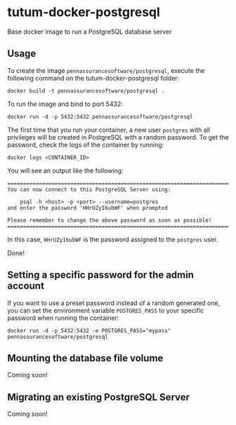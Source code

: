 tutum-docker-postgresql
=======================

Base docker image to run a PostgreSQL database server


Usage
-----

To create the image `pennassurancesoftware/postgresql`, execute the following command on the tutum-docker-postgresql folder:

	docker build -t pennassurancesoftware/postgresql .

To run the image and bind to port 5432:

	docker run -d -p 5432:5432 pennassurancesoftware/postgresql

The first time that you run your container, a new user `postgres` with all privileges 
will be created in PostgreSQL with a random password. To get the password, check the logs
of the container by running:

	docker logs <CONTAINER_ID>

You will see an output like the following:

	========================================================================
	You can now connect to this PostgreSQL Server using:

	    psql -h <host> -p <port> --username=postgres
	and enter the password 'HHrUZyI6ubWF' when prompted
	    
	Please remember to change the above password as soon as possible!
	========================================================================

In this case, `HHrUZyI6ubWF` is the password assigned to the `postgres` user.

Done!


Setting a specific password for the admin account
-------------------------------------------------

If you want to use a preset password instead of a random generated one, you can
set the environment variable `POSTGRES_PASS` to your specific password when running the container:

	docker run -d -p 5432:5432 -e POSTGRES_PASS="mypass" pennassurancesoftware/postgresql


Mounting the database file volume
---------------------------------

Coming soon!


Migrating an existing PostgreSQL Server
----------------------------------

Coming soon!

